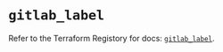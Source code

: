 # `gitlab_label`

Refer to the Terraform Registory for docs: [`gitlab_label`](https://registry.terraform.io/providers/gitlabhq/gitlab/15.11.0/docs/resources/label).
